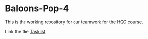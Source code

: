 # Baloons-Pop-4

This is the working repository for our teamwork for the HQC course.

Link the the [Tasklist](https://github.com/Baloons-Pop-4/Main/blob/kon.simeonov_branch/TASK-LIST.md)
